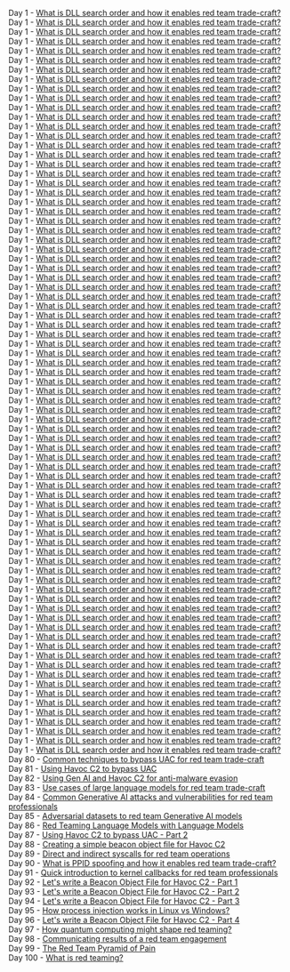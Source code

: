 Day 1 - [What is DLL search order and how it enables red team trade-craft?](https://www.100daysofredteam.com/p/what-is-dll-search-order-and-how)  
Day 1 - [What is DLL search order and how it enables red team trade-craft?](https://www.100daysofredteam.com/p/what-is-dll-search-order-and-how)  
Day 1 - [What is DLL search order and how it enables red team trade-craft?](https://www.100daysofredteam.com/p/what-is-dll-search-order-and-how)  
Day 1 - [What is DLL search order and how it enables red team trade-craft?](https://www.100daysofredteam.com/p/what-is-dll-search-order-and-how)  
Day 1 - [What is DLL search order and how it enables red team trade-craft?](https://www.100daysofredteam.com/p/what-is-dll-search-order-and-how)  
Day 1 - [What is DLL search order and how it enables red team trade-craft?](https://www.100daysofredteam.com/p/what-is-dll-search-order-and-how)  
Day 1 - [What is DLL search order and how it enables red team trade-craft?](https://www.100daysofredteam.com/p/what-is-dll-search-order-and-how)  
Day 1 - [What is DLL search order and how it enables red team trade-craft?](https://www.100daysofredteam.com/p/what-is-dll-search-order-and-how)  
Day 1 - [What is DLL search order and how it enables red team trade-craft?](https://www.100daysofredteam.com/p/what-is-dll-search-order-and-how)  
Day 1 - [What is DLL search order and how it enables red team trade-craft?](https://www.100daysofredteam.com/p/what-is-dll-search-order-and-how)  
Day 1 - [What is DLL search order and how it enables red team trade-craft?](https://www.100daysofredteam.com/p/what-is-dll-search-order-and-how)  
Day 1 - [What is DLL search order and how it enables red team trade-craft?](https://www.100daysofredteam.com/p/what-is-dll-search-order-and-how)  
Day 1 - [What is DLL search order and how it enables red team trade-craft?](https://www.100daysofredteam.com/p/what-is-dll-search-order-and-how)  
Day 1 - [What is DLL search order and how it enables red team trade-craft?](https://www.100daysofredteam.com/p/what-is-dll-search-order-and-how)  
Day 1 - [What is DLL search order and how it enables red team trade-craft?](https://www.100daysofredteam.com/p/what-is-dll-search-order-and-how)  
Day 1 - [What is DLL search order and how it enables red team trade-craft?](https://www.100daysofredteam.com/p/what-is-dll-search-order-and-how)  
Day 1 - [What is DLL search order and how it enables red team trade-craft?](https://www.100daysofredteam.com/p/what-is-dll-search-order-and-how)  
Day 1 - [What is DLL search order and how it enables red team trade-craft?](https://www.100daysofredteam.com/p/what-is-dll-search-order-and-how)  
Day 1 - [What is DLL search order and how it enables red team trade-craft?](https://www.100daysofredteam.com/p/what-is-dll-search-order-and-how)  
Day 1 - [What is DLL search order and how it enables red team trade-craft?](https://www.100daysofredteam.com/p/what-is-dll-search-order-and-how)  
Day 1 - [What is DLL search order and how it enables red team trade-craft?](https://www.100daysofredteam.com/p/what-is-dll-search-order-and-how)  
Day 1 - [What is DLL search order and how it enables red team trade-craft?](https://www.100daysofredteam.com/p/what-is-dll-search-order-and-how)  
Day 1 - [What is DLL search order and how it enables red team trade-craft?](https://www.100daysofredteam.com/p/what-is-dll-search-order-and-how)  
Day 1 - [What is DLL search order and how it enables red team trade-craft?](https://www.100daysofredteam.com/p/what-is-dll-search-order-and-how)  
Day 1 - [What is DLL search order and how it enables red team trade-craft?](https://www.100daysofredteam.com/p/what-is-dll-search-order-and-how)  
Day 1 - [What is DLL search order and how it enables red team trade-craft?](https://www.100daysofredteam.com/p/what-is-dll-search-order-and-how)  
Day 1 - [What is DLL search order and how it enables red team trade-craft?](https://www.100daysofredteam.com/p/what-is-dll-search-order-and-how)  
Day 1 - [What is DLL search order and how it enables red team trade-craft?](https://www.100daysofredteam.com/p/what-is-dll-search-order-and-how)  
Day 1 - [What is DLL search order and how it enables red team trade-craft?](https://www.100daysofredteam.com/p/what-is-dll-search-order-and-how)  
Day 1 - [What is DLL search order and how it enables red team trade-craft?](https://www.100daysofredteam.com/p/what-is-dll-search-order-and-how)  
Day 1 - [What is DLL search order and how it enables red team trade-craft?](https://www.100daysofredteam.com/p/what-is-dll-search-order-and-how)  
Day 1 - [What is DLL search order and how it enables red team trade-craft?](https://www.100daysofredteam.com/p/what-is-dll-search-order-and-how)  
Day 1 - [What is DLL search order and how it enables red team trade-craft?](https://www.100daysofredteam.com/p/what-is-dll-search-order-and-how)  
Day 1 - [What is DLL search order and how it enables red team trade-craft?](https://www.100daysofredteam.com/p/what-is-dll-search-order-and-how)  
Day 1 - [What is DLL search order and how it enables red team trade-craft?](https://www.100daysofredteam.com/p/what-is-dll-search-order-and-how)  
Day 1 - [What is DLL search order and how it enables red team trade-craft?](https://www.100daysofredteam.com/p/what-is-dll-search-order-and-how)  
Day 1 - [What is DLL search order and how it enables red team trade-craft?](https://www.100daysofredteam.com/p/what-is-dll-search-order-and-how)  
Day 1 - [What is DLL search order and how it enables red team trade-craft?](https://www.100daysofredteam.com/p/what-is-dll-search-order-and-how)  
Day 1 - [What is DLL search order and how it enables red team trade-craft?](https://www.100daysofredteam.com/p/what-is-dll-search-order-and-how)  
Day 1 - [What is DLL search order and how it enables red team trade-craft?](https://www.100daysofredteam.com/p/what-is-dll-search-order-and-how)  
Day 1 - [What is DLL search order and how it enables red team trade-craft?](https://www.100daysofredteam.com/p/what-is-dll-search-order-and-how)  
Day 1 - [What is DLL search order and how it enables red team trade-craft?](https://www.100daysofredteam.com/p/what-is-dll-search-order-and-how)  
Day 1 - [What is DLL search order and how it enables red team trade-craft?](https://www.100daysofredteam.com/p/what-is-dll-search-order-and-how)  
Day 1 - [What is DLL search order and how it enables red team trade-craft?](https://www.100daysofredteam.com/p/what-is-dll-search-order-and-how)  
Day 1 - [What is DLL search order and how it enables red team trade-craft?](https://www.100daysofredteam.com/p/what-is-dll-search-order-and-how)  
Day 1 - [What is DLL search order and how it enables red team trade-craft?](https://www.100daysofredteam.com/p/what-is-dll-search-order-and-how)  
Day 1 - [What is DLL search order and how it enables red team trade-craft?](https://www.100daysofredteam.com/p/what-is-dll-search-order-and-how)  
Day 1 - [What is DLL search order and how it enables red team trade-craft?](https://www.100daysofredteam.com/p/what-is-dll-search-order-and-how)  
Day 1 - [What is DLL search order and how it enables red team trade-craft?](https://www.100daysofredteam.com/p/what-is-dll-search-order-and-how)  
Day 1 - [What is DLL search order and how it enables red team trade-craft?](https://www.100daysofredteam.com/p/what-is-dll-search-order-and-how)  
Day 1 - [What is DLL search order and how it enables red team trade-craft?](https://www.100daysofredteam.com/p/what-is-dll-search-order-and-how)  
Day 1 - [What is DLL search order and how it enables red team trade-craft?](https://www.100daysofredteam.com/p/what-is-dll-search-order-and-how)  
Day 1 - [What is DLL search order and how it enables red team trade-craft?](https://www.100daysofredteam.com/p/what-is-dll-search-order-and-how)  
Day 1 - [What is DLL search order and how it enables red team trade-craft?](https://www.100daysofredteam.com/p/what-is-dll-search-order-and-how)  
Day 1 - [What is DLL search order and how it enables red team trade-craft?](https://www.100daysofredteam.com/p/what-is-dll-search-order-and-how)  
Day 1 - [What is DLL search order and how it enables red team trade-craft?](https://www.100daysofredteam.com/p/what-is-dll-search-order-and-how)  
Day 1 - [What is DLL search order and how it enables red team trade-craft?](https://www.100daysofredteam.com/p/what-is-dll-search-order-and-how)  
Day 1 - [What is DLL search order and how it enables red team trade-craft?](https://www.100daysofredteam.com/p/what-is-dll-search-order-and-how)  
Day 1 - [What is DLL search order and how it enables red team trade-craft?](https://www.100daysofredteam.com/p/what-is-dll-search-order-and-how)  
Day 1 - [What is DLL search order and how it enables red team trade-craft?](https://www.100daysofredteam.com/p/what-is-dll-search-order-and-how)  
Day 1 - [What is DLL search order and how it enables red team trade-craft?](https://www.100daysofredteam.com/p/what-is-dll-search-order-and-how)  
Day 1 - [What is DLL search order and how it enables red team trade-craft?](https://www.100daysofredteam.com/p/what-is-dll-search-order-and-how)  
Day 1 - [What is DLL search order and how it enables red team trade-craft?](https://www.100daysofredteam.com/p/what-is-dll-search-order-and-how)  
Day 1 - [What is DLL search order and how it enables red team trade-craft?](https://www.100daysofredteam.com/p/what-is-dll-search-order-and-how)  
Day 1 - [What is DLL search order and how it enables red team trade-craft?](https://www.100daysofredteam.com/p/what-is-dll-search-order-and-how)  
Day 1 - [What is DLL search order and how it enables red team trade-craft?](https://www.100daysofredteam.com/p/what-is-dll-search-order-and-how)  
Day 1 - [What is DLL search order and how it enables red team trade-craft?](https://www.100daysofredteam.com/p/what-is-dll-search-order-and-how)  
Day 1 - [What is DLL search order and how it enables red team trade-craft?](https://www.100daysofredteam.com/p/what-is-dll-search-order-and-how)  
Day 1 - [What is DLL search order and how it enables red team trade-craft?](https://www.100daysofredteam.com/p/what-is-dll-search-order-and-how)  
Day 1 - [What is DLL search order and how it enables red team trade-craft?](https://www.100daysofredteam.com/p/what-is-dll-search-order-and-how)  
Day 1 - [What is DLL search order and how it enables red team trade-craft?](https://www.100daysofredteam.com/p/what-is-dll-search-order-and-how)  
Day 1 - [What is DLL search order and how it enables red team trade-craft?](https://www.100daysofredteam.com/p/what-is-dll-search-order-and-how)  
Day 1 - [What is DLL search order and how it enables red team trade-craft?](https://www.100daysofredteam.com/p/what-is-dll-search-order-and-how)  
Day 1 - [What is DLL search order and how it enables red team trade-craft?](https://www.100daysofredteam.com/p/what-is-dll-search-order-and-how)  
Day 1 - [What is DLL search order and how it enables red team trade-craft?](https://www.100daysofredteam.com/p/what-is-dll-search-order-and-how)  
Day 1 - [What is DLL search order and how it enables red team trade-craft?](https://www.100daysofredteam.com/p/what-is-dll-search-order-and-how)  
Day 1 - [What is DLL search order and how it enables red team trade-craft?](https://www.100daysofredteam.com/p/what-is-dll-search-order-and-how)  
Day 1 - [What is DLL search order and how it enables red team trade-craft?](https://www.100daysofredteam.com/p/what-is-dll-search-order-and-how)  
Day 1 - [What is DLL search order and how it enables red team trade-craft?](https://www.100daysofredteam.com/p/what-is-dll-search-order-and-how)  
Day 80 - [Common techniques to bypass UAC for red team trade-craft](https://www.100daysofredteam.com/p/common-techniques-to-bypass-uac-for-red-team-tradecraft)  
Day 81 - [Using Havoc C2 to bypass UAC](https://www.100daysofredteam.com/p/using-havoc-c2-to-bypass-uac)  
Day 82 - [Using Gen AI and Havoc C2 for anti-malware evasion](https://www.100daysofredteam.com/p/using-gen-ai-and-havoc-c2-for-anti-malware-evasion)  
Day 83 - [Use cases of large language models for red team trade-craft](https://www.100daysofredteam.com/p/use-cases-of-large-language-models-for-red-team)  
Day 84 - [Common Generative AI attacks and vulnerabilities for red team professionals](https://www.100daysofredteam.com/p/common-generative-ai-attacks-and-vulnerabilities-red-team)  
Day 85 - [Adversarial datasets to red team Generative AI models](https://www.100daysofredteam.com/p/adversarial-datasets-to-red-team-generative-ai-models)  
Day 86 - [Red Teaming Language Models with Language Models](https://www.100daysofredteam.com/p/red-teaming-language-models-with-language-models)  
Day 87 - [Using Havoc C2 to bypass UAC - Part 2](https://www.100daysofredteam.com/p/using-havoc-c2-to-bypass-part-2)  
Day 88 - [Creating a simple beacon object file for Havoc C2](https://www.100daysofredteam.com/p/creating-a-simple-beacon-object-file-for-havoc-c2)  
Day 89 - [Direct and indirect syscalls for red team operations](https://www.100daysofredteam.com/p/direct-and-indirect-syscalls-for-red-team-ops)  
Day 90 - [What is PPID spoofing and how it enables red team trade-craft?](https://www.100daysofredteam.com/p/what-is-ppid-spoofing-red-team)  
Day 91 - [Quick introduction to kernel callbacks for red team professionals](https://www.100daysofredteam.com/p/quick-introduction-to-kernel-callbacks-red-team)  
Day 92 - [Let's write a Beacon Object File for Havoc C2 - Part 1](https://www.100daysofredteam.com/p/lets-write-a-beacon-object-file-for-havoc-c2-part-1)  
Day 93 - [Let's write a Beacon Object File for Havoc C2 - Part 2](https://www.100daysofredteam.com/p/lets-write-a-beacon-object-file-for-havoc-c2-part-2)  
Day 94 - [Let's write a Beacon Object File for Havoc C2 - Part 3](https://www.100daysofredteam.com/p/lets-write-a-beacon-object-file-for-havoc-c2-part-3)  
Day 95 - [How process injection works in Linux vs Windows?](https://www.100daysofredteam.com/p/how-process-injection-works-in-linux-vs-windows)  
Day 96 - [Let's write a Beacon Object File for Havoc C2 - Part 4](https://www.100daysofredteam.com/p/lets-write-a-beacon-object-file-for-havoc-c2-part-4)  
Day 97 - [How quantum computing might shape red teaming?](https://www.100daysofredteam.com/p/how-quantum-computing-might-shape-red-teaming)  
Day 98 - [Communicating results of a red team engagement](https://www.100daysofredteam.com/p/communicating-results-of-a-red-team-engagement)  
Day 99 - [The Red Team Pyramid of Pain](https://www.100daysofredteam.com/p/the-red-team-pyramid-of-pain)  
Day 100 - [What is red teaming?](https://www.100daysofredteam.com/p/what-is-red-teaming)  
